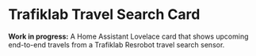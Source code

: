 # Trafiklab Travel Search Card

**Work in progress:** A Home Assistant Lovelace card that shows upcoming end-to-end travels from a Trafiklab Resrobot travel search sensor.
